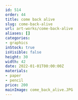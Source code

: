 ```yaml
---
id: 514
order: 44
title: come back alive
slug: come-back-alive
url: art-works/come-back-alive
aliases: []
categories:
- graphics
inStock: true
isVisible: false
height: 30
width: 42
date: 2022-01-01T00:00:00Z
materials:
- paper
- pencil
price: 200
mainImage: come_back_alive.JPG
---
```

